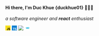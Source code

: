 
#### Hi there, I'm Duc Khue {duckhue01}  👋👋👋
*a software engineer and ***react*** enthusiast*

![](./image/javascript.png)
![](./image/typescript.png)
![](./image/react.pngi)
![](./image/go.png)

